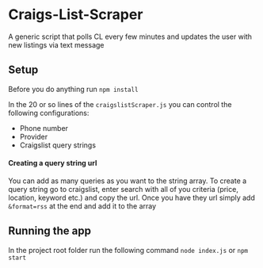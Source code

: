 # Craigs-List-Scraper
A generic script that polls CL every few minutes and updates the user with new listings via text message


## Setup
Before you do anything run `npm install`

In the 20 or so lines of the `craigslistScraper.js` you can control the following configurations:
- Phone number 
- Provider
- Craigslist query strings

#### Creating a query string url
You can add as many queries as you want to the string array. To create a query string go to craigslist, enter search with all of you criteria (price, location, keyword etc.) and copy the url.
Once you have they url simply add `&format=rss` at the end and add it to the array

## Running the app
In the project root folder run the following command `node index.js` or `npm start`
